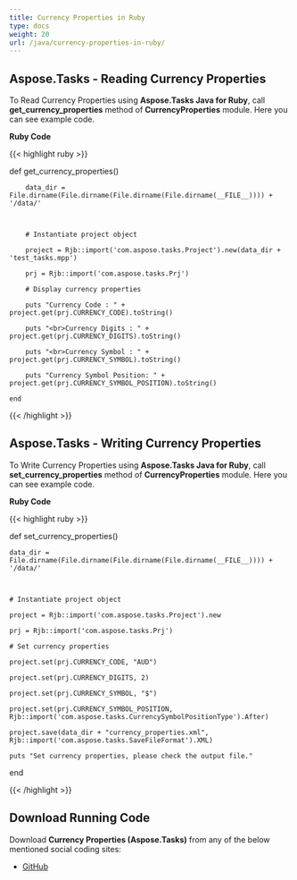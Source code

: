 ```yaml
---
title: Currency Properties in Ruby
type: docs
weight: 20
url: /java/currency-properties-in-ruby/
---
```


## **Aspose.Tasks - Reading Currency Properties**
To Read Currency Properties using **Aspose.Tasks Java for Ruby**, call **get_currency_properties** method of **CurrencyProperties** module. Here you can see example code.

**Ruby Code**

{{< highlight ruby >}}

 def get_currency_properties()

        data_dir = File.dirname(File.dirname(File.dirname(File.dirname(__FILE__)))) + '/data/'



        # Instantiate project object

        project = Rjb::import('com.aspose.tasks.Project').new(data_dir + 'test_tasks.mpp')

        prj = Rjb::import('com.aspose.tasks.Prj')

        # Display currency properties

        puts "Currency Code : " + project.get(prj.CURRENCY_CODE).toString()

        puts "<br>Currency Digits : " + project.get(prj.CURRENCY_DIGITS).toString()

        puts "<br>Currency Symbol : " + project.get(prj.CURRENCY_SYMBOL).toString()

        puts "Currency Symbol Position: " + project.get(prj.CURRENCY_SYMBOL_POSITION).toString()

    end

{{< /highlight >}}
## **Aspose.Tasks - Writing Currency Properties**
To Write Currency Properties using **Aspose.Tasks Java for Ruby**, call **set_currency_properties** method of **CurrencyProperties** module. Here you can see example code.

**Ruby Code**

{{< highlight ruby >}}

 def set_currency_properties()

    data_dir = File.dirname(File.dirname(File.dirname(File.dirname(__FILE__)))) + '/data/'



    # Instantiate project object

    project = Rjb::import('com.aspose.tasks.Project').new

    prj = Rjb::import('com.aspose.tasks.Prj')

    # Set currency properties

    project.set(prj.CURRENCY_CODE, "AUD")

    project.set(prj.CURRENCY_DIGITS, 2)

    project.set(prj.CURRENCY_SYMBOL, "$")

    project.set(prj.CURRENCY_SYMBOL_POSITION, Rjb::import('com.aspose.tasks.CurrencySymbolPositionType').After)

    project.save(data_dir + "currency_properties.xml", Rjb::import('com.aspose.tasks.SaveFileFormat').XML)

    puts "Set currency properties, please check the output file."

end

{{< /highlight >}}
## **Download Running Code**
Download **Currency Properties (Aspose.Tasks)** from any of the below mentioned social coding sites:

- [GitHub](https://github.com/aspose-tasks/Aspose.Tasks-for-Java/blob/master/Plugins/Aspose_Tasks_Java_for_Ruby/lib/asposetasksjava/Projects/currencyproperties.rb)

